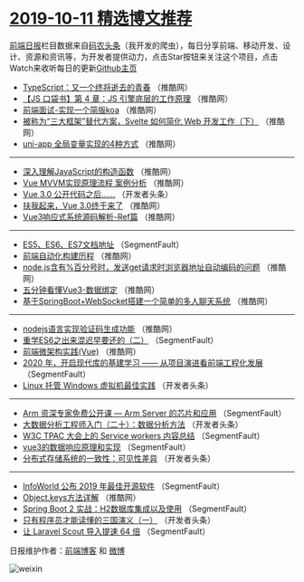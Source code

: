 # [2019-10-11 精选博文推荐](http://hao.caibaojian.com/date/2019/10/11)

[前端日报](http://caibaojian.com/c/news)栏目数据来自[码农头条](http://hao.caibaojian.com/)（我开发的爬虫），每日分享前端、移动开发、设计、资源和资讯等，为开发者提供动力，点击Star按钮来关注这个项目，点击Watch来收听每日的更新[Github主页](https://github.com/kujian/frontendDaily)
* [TypeScript：又一个终将逝去的青春](http://hao.caibaojian.com/127305.html) （推酷网）
* [【JS 口袋书】第 4 章：JS 引擎底层的工作原理](http://hao.caibaojian.com/127312.html) （推酷网）
* [前端面试-实现一个简版koa](http://hao.caibaojian.com/127299.html) （推酷网）
* [被称为“三大框架”替代方案，Svelte 如何简化 Web 开发工作（下）](http://hao.caibaojian.com/127302.html) （推酷网）
* [uni-app 全局变量实现的4种方式](http://hao.caibaojian.com/127281.html) （推酷网）

***
* [深入理解JavaScript的构造函数](http://hao.caibaojian.com/127285.html) （推酷网）
* [Vue MVVM实现原理流程 案例分析](http://hao.caibaojian.com/127288.html) （推酷网）
* [Vue 3.0 公开代码之后……](http://hao.caibaojian.com/127249.html) （开发者头条）
* [扶我起来，Vue 3.0终于来了](http://hao.caibaojian.com/127309.html) （推酷网）
* [Vue3响应式系统源码解析-Ref篇](http://hao.caibaojian.com/127295.html) （推酷网）

***
* [ES5、ES6、ES7文档地址](http://hao.caibaojian.com/127233.html) （SegmentFault）
* [前端自动化构建历程](http://hao.caibaojian.com/127283.html) （推酷网）
* [node.js含有%百分号时，发送get请求时浏览器地址自动编码的问题](http://hao.caibaojian.com/127303.html) （推酷网）
* [五分钟看懂Vue3-数据绑定](http://hao.caibaojian.com/127286.html) （推酷网）
* [基于SpringBoot+WebSocket搭建一个简单的多人聊天系统](http://hao.caibaojian.com/127306.html) （推酷网）

***
* [nodejs语言实现验证码生成功能](http://hao.caibaojian.com/127308.html) （推酷网）
* [重学ES6之出来混迟早要还的（二）](http://hao.caibaojian.com/127240.html) （SegmentFault）
* [前端微架构实践(Vue)](http://hao.caibaojian.com/127279.html) （推酷网）
* [2020 年，开启现代库的基建学习 —— 从项目演进看前端工程化发展](http://hao.caibaojian.com/127232.html) （SegmentFault）
* [Linux 托管 Windows 虚拟机最佳实践](http://hao.caibaojian.com/127257.html) （开发者头条）

***
* [Arm 资深专家免费公开课 — Arm Server 的芯片和应用](http://hao.caibaojian.com/127244.html) （SegmentFault）
* [大数据分析工程师入门（二十）：数据分析方法](http://hao.caibaojian.com/127258.html) （开发者头条）
* [W3C TPAC 大会上的 Service workers 内容总结](http://hao.caibaojian.com/127234.html) （SegmentFault）
* [vue3的数据响应原理和实现](http://hao.caibaojian.com/127245.html) （SegmentFault）
* [分布式存储系统的一致性：可见性差异](http://hao.caibaojian.com/127259.html) （开发者头条）

***
* [InfoWorld 公布 2019 年最佳开源软件](http://hao.caibaojian.com/127235.html) （SegmentFault）
* [Object.keys方法详解](http://hao.caibaojian.com/127284.html) （推酷网）
* [Spring Boot 2 实战：H2数据库集成以及使用](http://hao.caibaojian.com/127246.html) （SegmentFault）
* [只有程序员才能读懂的三国演义（一）](http://hao.caibaojian.com/127261.html) （开发者头条）
* [让 Laravel Scout 导入提速 64 倍](http://hao.caibaojian.com/127236.html) （SegmentFault）

日报维护作者：[前端博客](http://caibaojian.com/) 和 [微博](http://caibaojian.com/go/weibo)

![weixin](https://user-images.githubusercontent.com/3055447/38468989-651132ac-3b80-11e8-8e6b-15122322a9d7.png)